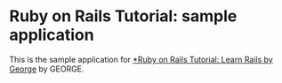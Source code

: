 # Ruby on Rails Tutorial: sample application

This is the sample application for
[*Ruby on Rails Tutorial: Learn Rails by George](http://railstutorial.org/)
by GEORGE.